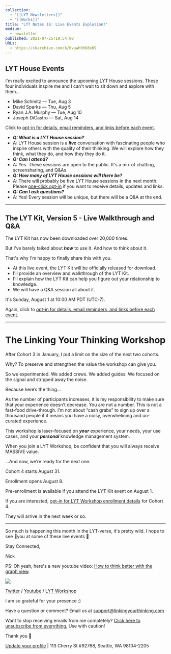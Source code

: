 ```yaml
---
collection:
  - "[[LYT Newsletters]]"
  - "[[Works]]"
title: "LYT Notes 16: Live Events Explosion!"
medium:
  - newsletter
published: 2021-07-25T19:54:00
URLs:
  - https://ckarchive.com/b/0vuwh9h68x69
---
```


## LYT House Events

I'm really excited to announce the upcoming LYT House sessions. These four individuals inspire me and I can't wait to sit down and explore with them…

* Mike Schmitz — Tue, Aug 3
* David Sparks — Thu, Aug 5
* Ryan J.A. Murphy — Tue, Aug 10
* Joseph DiCastro — Sat, Aug 14

Click to [opt-in for details, email reminders, and links before each event](https://publish.obsidian.md/lyt-kit/Umami/You+have+successfully+opted+in+for+email+updates+to+live+events).

* ***Q: What is a LYT House session?***
* A: LYT House session is a ***live*** conversation with fascinating people who inspire others with the quality of their thinking. We will explore how they think, what they do, and how they they do it.
* ***Q: Can I attend?***
* A: Yes. These sessions are open to the public. It's a mix of chatting, screensharing, and Q&As.
* ***Q: How many of LYT House sessions will there be?***
* A: There will probably be five LYT House sessions in the next month. Please [one-click opt-in](https://publish.obsidian.md/lyt-kit/Umami/You+have+successfully+opted+in+for+LYT+House+updates) if you want to receive details, updates and links.
* ***Q: Can I ask questions?***
* A: Yes! Every session will be unique, but there will be a Q&A at the end.

---

## The LYT Kit, Version 5 - Live Walkthrough and Q&A

The LYT Kit has now been downloaded over 20,000 times.

But I've barely talked about ***how*** to use it. And how to think about it.

That's why I'm happy to finally share this with you.

* At this live event, the LYT Kit will be officially released for download.
* I'll provide an overview and walkthrough of the LYT Kit.
* I'll explain how the LYT Kit can help you figure out your relationship to knowledge.
* We will have a Q&A session all about it.

It's Sunday, August 1 at 10:00 AM PDT (UTC-7).

Again, click to [opt-in for details, email reminders, and links before each event](https://publish.obsidian.md/lyt-kit/Umami/You+have+successfully+opted+in+for+email+updates+to+live+events).

---

# The Linking Your Thinking Workshop

After Cohort 3 in January, I put a limit on the size of the next two cohorts.

Why? To preserve and strengthen the value the workshop can give you.

So we experimented. We added crews. We added guides. We focused on the signal and stripped away the noise.

Because here’s the thing…

As the number of participants increases, it is my responsibility to make sure that your experience doesn’t decrease. You are not a number. This is not a fast-food drive-through. I’m not about “cash grabs” to sign up over a thousand people if it means you have a noisy, overwhelming and un-curated experience.

This workshop is laser-focused on ***your*** experience, your needs, your use cases, and your ***personal*** knowledge management system.

When you join a LYT Workshop, be confident that you will always receive MASSIVE value.

…And now, we’re ready for the next one.

Cohort 4 starts August 31.

Enrollment opens August 8.

Pre-enrollment is available if you attend the LYT Kit event on August 1.

If you are interested, [opt-in for LYT Workshop enrollment details](https://publish.obsidian.md/lyt-kit/Success%2C+you+have+opted+in+for+LYT+Workshop+enrollment+details) for Cohort 4.

They will arrive in the next week or so.

---

So much is happening this month in the LYT-verse, it's pretty wild. I hope to see 👀you at some of these live events 🙌

Stay Connected,

Nick

PS: Oh yeah, here's a new youtube video: [How to think better with the graph view](https://youtu.be/68huyTJjBF0).

![](https://embed.filekitcdn.com/e/dv87Nny89souiCFyZqnEgh/t5xLoqQjMXTWs4akdeAMSG/email)

[Twitter](https://twitter.com/NickMilo) / [Youtube](https://www.youtube.com/channel/UC85D7ERwhke7wVqskV_DZUA) / [LYT Workshop](https://www.linkingyourthinking.com/)

I am so grateful for your presence :)

Have a question or comment? Email us at
[support@linkingyourthinking.com](mailto:support@linkingyourthinking.com)

Want to stop receiving emails from me completely? [Click here to unsubscribe from everything.](https://preview.convertkit-mail2.com/unsubscribe) Use with caution!

Thank you 🙏

[Update your profile](https://preview.convertkit-mail2.com/preferences) | 113 Cherry St #92768, Seattle, WA 98104-2205

